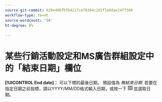 ```yaml
---
source-git-commit: 029e406fbfb4217ce78364c2d1f1a6dae24ff588
workflow-type: tm+mt
source-wordcount: '50'
ht-degree: 0%

---
```

# 某些行銷活動設定和MS廣告群組設定中的「結束日期」欄位

**[!UICONTROL End date]：** 可以下標的最後日期。 預設值為 *無結束日期*. 若要在指定日期之前投標，請以YYYY/MM/DD格式輸入日期，或按一下 ![行事曆](/help/search-social-commerce/assets/calendar.png) 並選取日期。
